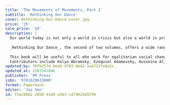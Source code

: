 ```yaml
---
title: 'The Movements of Movements, Part 2'
subtitle: 'Rethinking Our Dance'
cover: Rethinking-Our-Dance-cover.jpg
price: '25'
sale_price: '20'
description: |
  Our world today is not only a world in crisis but also a world in profound movement, with increasing numbers of people joining or forming movements: local, national, transnational, and global. The dazzling diversity of ideas and experiences recorded in this collection captures something of the fluidity within campaigns for a more equitable planet. This book, taking internationalism seriously without tired dogmas, provides a bracing window into some of the central ideas to have emerged from within grassroots struggles from 2006 to 2010. The essays here cross borders to look at the politics of caste, class, gender, religion, and indigeneity, and move from the local to the global.
  
  _Rethinking Our Dance_, the second of two volumes, offers a wide range of essays from frontline activists in Afghanistan, Argentina, Brazil, Niger, and Taiwan, as well as from Europe and North America that address the question, “What do we need to do in order to bring about justice and peace?” _The Movements of Movements_ aims to make the bewildering range of contemporary movements more meaningful to the observer and also to be a space where global movements speak to each other.
  
  This book will be useful to all who work for egalitarian social change—be they in universities, parties, trade unions, social movements, or religious organisations.
  Contributors include Kolya Abramsky, Ezequiel Adamovsky, Ousseina Alidou, Samir Amin, Chris Carlsson, John Brown Childs, Lee Cormie, Anila Daulatzai, Massimo De Angelis, The Free Association, David Graeber, Josephine Ho, John Holloway, François Houtart, Jeffrey Juris, Michael Löwy, Tomás Mac Sheoin, Matt Meyer, Muto Ichiyo, Rodrigo Nunes, Michal Osterweil, Shailja Patel, Geoffrey Pleyers, Stephanie Ross, and Nicola Yeates.
updated_by: f0fb257d-0ea9-4703-bb42-1a4723fa9e2c
updated_at: 1587241046
publisher: 'PM Press'
isbn: '9781629633800'
format: Paperback
editor: 'Jai Sen'
id: f5ac8862-2858-41d4-a363-cd74024d9799
---
```

